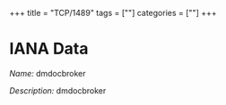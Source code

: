 +++
title = "TCP/1489"
tags = [""]
categories = [""]
+++

# IANA Data

_Name:_ dmdocbroker

_Description:_ dmdocbroker

